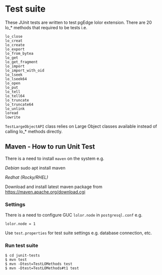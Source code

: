 # Test suite

These JUnit tests are written to test pgEdge lolor extension.
There are 20 lo_* methods that required to be tests i.e.

```
lo_close
lo_creat
lo_create
lo_export
lo_from_bytea
lo_get
lo_get_fragment
lo_import
lo_import_with_oid
lo_lseek
lo_lseek64
lo_open
lo_put
lo_tell
lo_tell64
lo_truncate
lo_truncate64
lo_unlink
loread
lowrite
```

`TestLargeObjectAPI` class relies on Large Object classes available instead of
calling lo_* methods directly.

## Maven - How to run Unit Test

There is a need to install `maven` on the system e.g.

*Debian*
sudo apt install maven

*Redhat (Rocky/RHEL)*

Download and install latest maven package from https://maven.apache.org/download.cgi

### Settings 

There is a need to configure GUC `lolor.node` in `postgresql.conf` e.g.
```
lolor.node = 1
```

Use `test.properties` for test suite settings e.g. database connection, etc.

### Run test suite

```
$ cd junit-tests
$ mvn test
$ mvn -Dtest=TestLOMethods test
$ mvn -Dtest=TestLOMethods#t1 test
```
